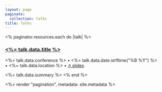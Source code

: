 ```yaml
---
layout: page
paginate:
  collection: talks
title: Talks
---
```


<% paginator.resources.each do |talk| %>

  <h3>
    <a href="<%= talk.data.url %>"><%= talk.data.title %></a>
  </h3>

  <p class="subtitle">
    <%= talk.data.conference %> • <%= talk.data.date.strftime("%B %Y") %> • <%= talk.data.location %> •
    <a href="<%= talk.data.slides %>">
      &#8599; slides
    </a>
  </p>

<%= talk.data.summary %>
<% end %>

<%= render "pagination", metadata: site.metadata %>

